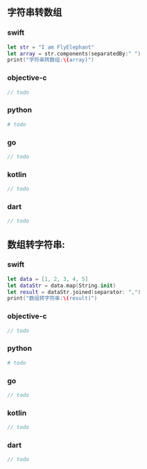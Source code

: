 ## 字符串转数组
### swift
```swift
let str = "I am FlyElephant"
let array = str.components(separatedBy:" ")
print("字符串转数组:\(array)")
```
### objective-c
```objective-c
// todo
```
### python
```python
# todo
```
### go
```go
// todo
```
### kotlin
```kotlin
// todo
```
### dart
```dart
// todo
```
## 数组转字符串:
### swift
```swift
let data = [1, 2, 3, 4, 5]
let dataStr = data.map(String.init)
let result = dataStr.joined(separator: ",")
print("数组转字符串:\(result)")
```
### objective-c
```objective-c
// todo
```
### python
```python
# todo
```
### go
```go
// todo
```
### kotlin
```kotlin
// todo
```
### dart
```dart
// todo
```
